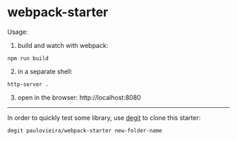 # webpack-starter

Usage:


1) build and watch with webpack:
```
npm run build
```

2) in a separate shell:
```
http-server .
```

3) open in the browser: http://localhost:8080

------

In order to quickly test some library, use [degit](https://github.com/Rich-Harris/degit) to clone this starter:
```
degit paulovieira/webpack-starter new-folder-name
```